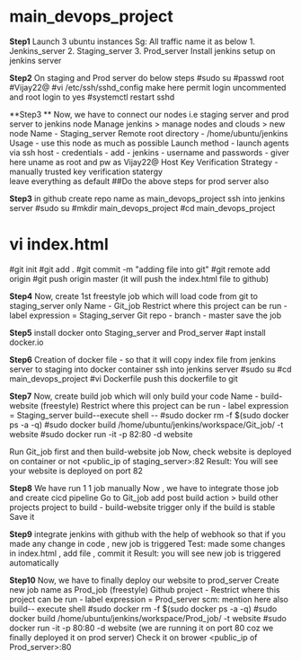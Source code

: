 # main_devops_project
**Step1**
Launch 3 ubuntu instances 
Sg: All traffic
name it as below 
    1. Jenkins_server
    2. Staging_server
    3. Prod_server
Install jenkins setup on jenkins server 

**Step2**
On staging and Prod server do below steps 
#sudo su
#passwd root
#Vijay22@
#vi /etc/ssh/sshd_config
make here permit login uncommented and root login to yes 
#systemctl restart sshd 

**Step3 **
Now, we have to connect our nodes i.e staging server and prod server to jenkins node 
Manage jenkins > manage nodes and clouds > new node 
Name - Staging_server 
Remote root directory - /home/ubuntu/jenkins
Usage - use this node as much as possible 
Launch method - launch agents via ssh 
       host - <private ip of staging_server>
       credentials - add - jenkins - username and passwords - giver here uname as root and pw as Vijay22@
Host Key Verification Strategy - manually trusted key verification statergy     
leave everything as default 
##Do the above steps for prod server also 

**Step3**
in github create repo name as main_devops_project
ssh into jenkins server 
#sudo su 
#mkdir main_devops_project
#cd main_devops_project
# vi index.html
#git init 
#git add .
#git commit -m "adding file into git"
#git remote add origin <repo url>
#git push origin master
(it will push the index.html file to github)

**Step4**
Now, create 1st freestyle job which will load code from git to staging_server only 
Name - Git_job
Restrict where this project can be run - label expression = Staging_server
Git repo - <add repo url here>
branch - master
save the job 

**Step5**
install docker onto Staging_server and Prod_server
#apt install docker.io

**Step6**
Creation of docker file - so that it will copy index file from jenkins server to staging into docker container 
ssh into jenkins server 
#sudo su 
#cd main_devops_project
#vi Dockerfile
push this dockerfile to git 

**Step7**
Now, create build job which will only build your code 
Name - build-website (freestyle)
Restrict where this project can be run - label expression = Staging_server
build--execute shell -- 
#sudo docker rm -f $(sudo docker ps -a -q)
#sudo docker build /home/ubuntu/jenkins/workspace/Git_job/ -t website
#sudo docker run -it -p 82:80 -d website

Run Git_job first and then build-website job 
Now, check website is deployed on container or not 
<public_ip of staging_server>:82
Result: You will see your website is deployed on port 82

**Step8**
We have run 1 1 job manually 
Now , we have to integrate those job and create cicd pipeline
Go to Git_job 
add post build action > build other projects
project to build - build-website 
trigger only if the build is stable 
Save it 

**Step9**
integrate jenkins with github with the help of webhook
so that if you made any change in code , new job is triggered 
Test: 
made some changes in index.html , add file , commit it 
Result: you will see new job is triggered automatically 

**Step10**
Now, we have to finally deploy our website to prod_server 
Create new job name as Prod_job (freestyle)
Github project - <repo url>
Restrict where this project can be run - label expression = Prod_server
scm: mention <repo url > here also 
build--
    execute shell 
    #sudo docker rm -f $(sudo docker ps -a -q)
    #sudo docker build /home/ubuntu/jenkins/workspace/Prod_job/ -t website
    #sudo docker run -it -p 80:80 -d website (we are running it on port 80 coz we finally deployed it on prod server)
Check it on brower 
<public_ip of Prod_server>:80
